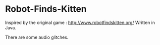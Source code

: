 # Robot-Finds-Kitten
Inspired by the original game : http://www.robotfindskitten.org/
Written in Java.

There are some audio glitches.
